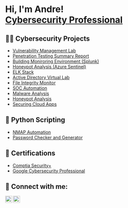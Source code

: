 <h1>Hi, I'm Andre! <br/><a href="https://www.linkedin.com/in/andrewinston11/">Cybersecurity Professional</a>

<h2>👨‍💻 Cybersecurity Projects</h2>

- [Vulnerability Management Lab](https://github.com/aawinston11/VulnerabilityManagementLab)
- [Penetration Testing Summary Report](https://github.com/aawinston11/URL)
- [Building Moniroring Environment (Splunk)](https://github.com/aawinston11/URL)
- [Honeypot Analysis (Azure Sentinel)](https://github.com/aawinston11/URL)
- [ELK Stack](https://github.com/aawinston11/URL)
- [Active Directory Virtual Lab](https://github.com/aawinston11/URL)
- [File Integrity Monitor](https://github.com/aawinston11/URL)
- [SOC Automation](https://github.com/aawinston11/URL)
- [Malware Analysis](https://github.com/aawinston11/URL)
- [Honeypot Analysis](https://github.com/aawinston11/URL)
- [Securing Cloud Apps](https://github.com/aawinston11/URL)

<h2>🤖 Python Scripting</h2>

- [NMAP Automation](https://github.com/aawinston11/URL)
- [Password Checker and Generator](https://github.com/aawinston11/URL)

<h2>📄 Certifications</h2>

- [Comptia Security+](https://www.credly.com/badges/49045bde-2514-4fd0-a440-6adefb3340c2/public_url)
- [Google Cybersecurity Professional](https://www.coursera.org/account/accomplishments/specialization/9VQ8ZZYCMCBR)

<h2> 🤳 Connect with me:</h2>

[<img align="left" alt="JoshMadakor | LinkedIn" width="22px" src="https://cdn.jsdelivr.net/npm/simple-icons@v3/icons/linkedin.svg" />][linkedin]
[<img align="left" alt="JoshMadakor | Instagram" width="22px" src="https://cdn.jsdelivr.net/npm/simple-icons@v3/icons/instagram.svg" />][instagram]

[instagram]: https://www.instagram.com/andre.winston/
[linkedin]: https://linkedin.com/in/andrewinston11
<!--
**aawinston11/aawinston11** is a ✨ _special_ ✨ repository because its `README.md` (this file) appears on your GitHub profile.

Here are some ideas to get you started:

- 🔭 I’m currently working on ...
- 🌱 I’m currently learning ...
- 👯 I’m looking to collaborate on ...
- 🤔 I’m looking for help with ...
- 💬 Ask me about ...
- 📫 How to reach me: ...
- 😄 Pronouns: ...
- ⚡ Fun fact: ...
-->
